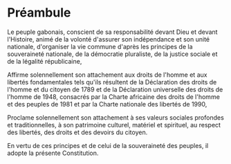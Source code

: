 # Préambule

Le peuple gabonais, conscient de sa responsabilité devant Dieu et devant l'Histoire, animé de la volonté d'assurer son indépendance et son unité nationale, d'organiser la vie commune d'après les principes de la souveraineté nationale, de la démocratie pluraliste, de la justice sociale et de la légalité républicaine,

Affirme solennellement son attachement aux droits de l'homme et aux libertés fondamentales tels qu'ils résultent de la Déclaration des droits de l'homme et du citoyen de 1789 et de la Déclaration universelle des droits de l'homme de 1948, consacrés par la Charte africaine des droits de l'homme et des peuples de 1981 et par la Charte nationale des libertés de 1990, 

Proclame solennellement son attachement à ses valeurs sociales profondes et traditionnelles, à son patrimoine culturel, matériel et spirituel, au respect des libertés, des droits et des devoirs du citoyen.


En vertu de ces principes et de celui de la souveraineté des peuples, il adopte la présente Constitution.
